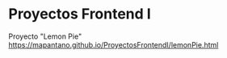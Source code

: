 # Proyectos Frontend I

Proyecto "Lemon Pie"
https://mapantano.github.io/ProyectosFrontendI/lemonPie.html
